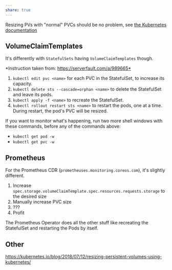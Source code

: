 ```yaml
---
share: true
---
```


Resizing PVs with "normal" PVCs should be no problem, see [the Kubernetes documentation](https://kubernetes.io/blog/2018/07/12/resizing-persistent-volumes-using-kubernetes/)

## VolumeClaimTemplates

It's differently with `StatefulSets` having `VolumeClaimTemplates` though.

*Instruction taken from: <https://serverfault.com/a/989665*>

1.  `kubectl edit pvc <name>` for each PVC in the StatefulSet, to increase its capacity.
2.  `kubectl delete sts --cascade=orphan <name>` to delete the StatefulSet and leave its pods.
3.  `kubectl apply -f <name>` to recreate the StatefulSet.
4.  `kubectl rollout restart sts <name>` to restart the pods, one at a time. During restart, the pod's PVC will be resized.

If you want to monitor what's happening, run two more shell windows with these commands, before any of the commands above:

*   `kubectl get pod -w`
*   `kubectl get pvc -w`

## Prometheus

For the Prometheus CDR (`prometheuses.monitoring.coreos.com`), it's slightly different.

1. Increase `spec.storage.volumeClaimTemplate.spec.resources.requests.storage` to the desired size
2. Manually increase PVC size
3. ???
4. Profit

The Prometheus Operator does all the other stuff like recreating the StatefulSet and restarting the Pods by itself.

## Other

<https://kubernetes.io/blog/2018/07/12/resizing-persistent-volumes-using-kubernetes/>
